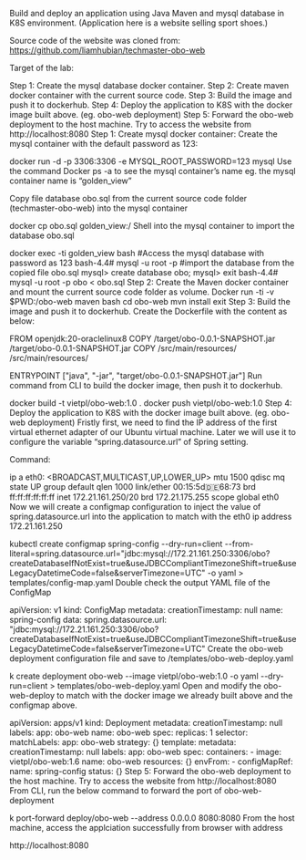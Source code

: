 Build and deploy an application using Java Maven and mysql database in K8S environment.
(Application here is a website selling sport shoes.)

Source code of the website was cloned from: https://github.com/liamhubian/techmaster-obo-web

Target of the lab:

Step 1: Create the mysql database docker container.
Step 2: Create maven docker container with the current source code.
Step 3: Build the image and push it to dockerhub.
Step 4: Deploy the application to K8S with the docker image built above. (eg. obo-web deployment)
Step 5: Forward the obo-web deployment to the host machine. Try to access the website from http://localhost:8080
Step 1: Create mysql docker container:
Create the mysql container with the default password as 123:

docker run -d -p 3306:3306 -e MYSQL_ROOT_PASSWORD=123 mysql
Use the command Docker ps -a to see the mysql container’s name
eg. the mysql container name is “golden_view”

Copy file database obo.sql from the current source code folder (techmaster-obo-web) into the mysql container

docker cp obo.sql golden_view:/
Shell into the mysql container to import the database obo.sql

docker exec -ti golden_view bash
#Access the mysql database with password as 123
bash-4.4# mysql -u root -p
#import the database from the copied file obo.sql
mysql> create database obo;
mysql> exit
bash-4.4# mysql -u root -p obo < obo.sql
Step 2: Create the Maven docker container and mount the current source code folder as volume.
Docker run -ti -v $PWD:/obo-web maven bash
cd obo-web
mvn install
exit
Step 3: Build the image and push it to dockerhub.
Create the Dockerfile with the content as below:

FROM openjdk:20-oraclelinux8
COPY /target/obo-0.0.1-SNAPSHOT.jar /target/obo-0.0.1-SNAPSHOT.jar
COPY /src/main/resources/ /src/main/resources/

ENTRYPOINT ["java", "-jar", "target/obo-0.0.1-SNAPSHOT.jar"]
Run command from CLI to build the docker image, then push it to dockerhub.

docker build -t vietpl/obo-web:1.0 .
docker push vietpl/obo-web:1.0
Step 4: Deploy the application to K8S with the docker image built above. (eg. obo-web deployment)
Fristly first, we need to find the IP address of the first virtual ethernet adapter of our Ubuntu virtual machine. Later we will use it to configure the variable “spring.datasource.url” of Spring setting.

Command:

ip a
eth0: <BROADCAST,MULTICAST,UP,LOWER_UP> mtu 1500 qdisc mq state UP group default qlen 1000
    link/ether 00:15:5d:de:68:73 brd ff:ff:ff:ff:ff:ff
    inet 172.21.161.250/20 brd 172.21.175.255 scope global eth0
Now we will create a configmap configuration to inject the value of spring.datasource.url into the application to match with the eth0 ip address 172.21.161.250

kubectl create configmap spring-config --dry-run=client --from-literal=spring.datasource.url="jdbc:mysql://172.21.161.250:3306/obo?createDatabaseIfNotExist=true&useJDBCCompliantTimezoneShift=true&useLegacyDatetimeCode=false&serverTimezone=UTC" -o yaml > templates/config-map.yaml
Double check the output YAML file of the ConfigMap

apiVersion: v1
kind: ConfigMap
metadata:
  creationTimestamp: null
  name: spring-config
data:
  spring.datasource.url: "jdbc:mysql://172.21.161.250:3306/obo?createDatabaseIfNotExist=true&useJDBCCompliantTimezoneShift=true&useLegacyDatetimeCode=false&serverTimezone=UTC"
Create the obo-web deployment configuration file and save to /templates/obo-web-deploy.yaml

k create deployment obo-web --image vietpl/obo-web:1.0 -o yaml --dry-run=client > templates/obo-web-deploy.yaml
Open and modify the obo-web-deploy to match with the docker image we already built above and the configmap above.

apiVersion: apps/v1
kind: Deployment
metadata:
  creationTimestamp: null
  labels:
    app: obo-web
  name: obo-web
spec:
  replicas: 1
  selector:
    matchLabels:
      app: obo-web
  strategy: {}
  template:
    metadata:
      creationTimestamp: null
      labels:
        app: obo-web
    spec:
      containers:
      - image: vietpl/obo-web:1.6
        name: obo-web
        resources: {}
        envFrom:
        - configMapRef:
            name: spring-config
status: {}
Step 5: Forward the obo-web deployment to the host machine. Try to access the website from http://localhost:8080
From CLI, run the below command to forward the port of obo-web-deployment

k port-forward deploy/obo-web --address 0.0.0.0 8080:8080
From the host machine, access the applciation successfully from browser with address

http://localhost:8080
